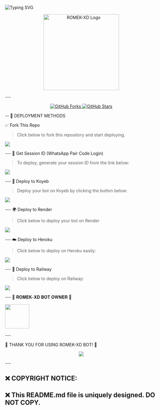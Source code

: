 ![Typing SVG](https://readme-typing-svg.demolab.com?font=Ribeye&size=50&pause=1000&color=3F00FF&center=true&width=900&height=100&lines=𝐑𝐎𝐌𝐄𝐊%20-𝐗𝐃;%20𝗠𝗨𝗟𝗧𝗜-𝗗𝗘𝗩𝗜𝗖𝗘%20𝗪𝗛𝗔𝗧𝗦𝗔𝗣𝗣%20𝗕𝗢𝗧;%20𝗗𝗘𝗩𝗘𝗟𝗢𝗣𝗘𝗗%20𝗕𝗬%20𝐑𝐎𝐌𝐄𝐊%20𝐗𝐃..💖)
<p align="center"> 
<p align="center">
  <img src="https://files.catbox.moe/119585.jpg" width="250" alt="ROMEK-XD Logo"/>
</p>
---
<p align="center">
  <a href="https://github.com/ROMEKTRICKS/ROMEK-XD/fork">
    <img src="https://img.shields.io/github/forks/ROMEKTRICKS/ROMEK-XD?label=Forks&style=social" alt="GitHub Forks">
  </a>
  <a href="https://github.com/ROMEKTRICKS/ROMEK-XD/stargazers">
    <img src="https://img.shields.io/github/stars/ROMEKTRICKS/ROMEK-XD?style=social" alt="GitHub Stars">
  </a>
</p>
--
🚀 DEPLOYMENT METHODS

✅ Fork This Repo
> Click below to fork this repository and start deploying.
<p align="left">
  <a href="https://github.com/ROMEKTRICKS/ROMEK-XD/fork">
    <img src="https://img.shields.io/badge/Fork%20This%20Repo-000000?style=for-the-badge&logo=github&logoColor=white"/>
  </a>
</p>
---
🔑 Get Session ID (WhatsApp Pair Code Login)

> To deploy, generate your session ID from the link below:
<p align="left">
  <a href="https://moral-nert-romektricks-a02cb369.koyeb.app/?">
    <img src="https://img.shields.io/badge/%F0%9F%9A%80%20GET%20PAIR%20CODE%20WEB-ffcc00?style=for-the-badge"/>
  </a>
</p>
---
🚀 Deploy to Koyeb

> Deploy your bot on Koyeb by clicking the button below:
<p align="left">
  <a href="https://app.koyeb.com/deploy?name=romek-xd&type=git&repository=ROMEKTRICKS%2FROMEK-XD&branch=main&builder=dockerfile&env%5BAUTO_STATUS_REPLY%5D=true&env%5BSESSION_ID%5D=&env%5BAUTO_STATUS_SEEN%5D=true&env%5BAUTO_REACT%5D=true&ports=8000%3Bhttp%3B%2F">
    <img src="https://img.shields.io/badge/Deploy%20to%20Koyeb-0066ff?style=for-the-badge&logo=koyeb&logoColor=white"/>
  </a>
</p>
---
🌍 Deploy to Render

> Click below to deploy your bot on Render
<p align="left">
  <a href="https://dashboard.render.com/">
    <img src="https://img.shields.io/badge/Deploy%20to%20Render-009688?style=for-the-badge&logo=render&logoColor=white"/>
  </a>
</p>
---
☁️ Deploy to Heroku

> Click below to deploy on Heroku easily:
<p align="left">
  <a href="https://dashboard.heroku.com/new?template=https://github.com/ROMEKTRICKS/ROMEK-XD">
    <img src="https://img.shields.io/badge/Deploy%20to%20Heroku-6762a6?style=for-the-badge&logo=heroku&logoColor=white"/>
  </a>
</p>
---
🚆 Deploy to Railway

> Click below to deploy on Railway:
<p align="left">
  <a href="https://railway.app/new/template?template=https://github.com/ROMEKTRICKS/ROMEK-XD">
    <img src="https://img.shields.io/badge/Deploy%20to%20Railway-ff5733?style=for-the-badge&logo=railway&logoColor=white"/>
  </a>
</p>
---
👑 𝐑𝐎𝐌𝐄𝐊-𝐗𝐃 𝐁𝐎𝐓 𝐎𝐖𝐍𝐄𝐑 👨

<p align="left">
  <a href="https://github.com/ROMEKTRICKS/">
    <img src="https://files.catbox.moe/fgpxbl.jpg" width="80" height="80">
  </a>
</p>
---

🎉 THANK YOU FOR USING ROMEK-XD BOT! 🎉

<p align="center">
  <a href="https://git.io/typing-svg">
    <img src="https://readme-typing-svg.demolab.com?font=EB+Garamond&weight=800&size=28&duration=4000&pause=1000&random=false&width=435&lines=THANKS+ALL+USE;MY+BOT+ROMEK-XD">
  </a>
</p>
---

## ❌ COPYRIGHT NOTICE:

## ❌ This README.md file is uniquely designed. DO NOT COPY.

